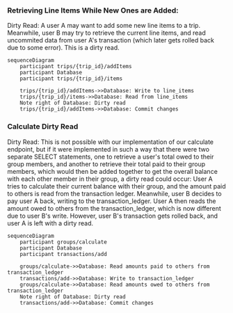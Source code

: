 ### Retrieving Line Items While New Ones are Added:
Dirty Read: A user A may want to add some new line items to a trip. Meanwhile, user B may try to retrieve the current line items, and read uncommited data from user A's transaction (which later gets rolled back due to some error). This is a dirty read.

```mermaid
sequenceDiagram
    participant trips/{trip_id}/addItems
    participant Database
    participant trips/{trip_id}/items

    trips/{trip_id}/addItems->>Database: Write to line_items
    trips/{trip_id}/items->>Database: Read from line_items
    Note right of Database: Dirty read
    trips/{trip_id}/addItems->>Database: Commit changes
```

### Calculate Dirty Read
Dirty Read: This is not possible with our implementation of our calculate endpoint, but if it were implemented in such a way that there were two separate SELECT statements, one to retrieve a user's total owed to their group members, and another to retrieve their total paid to their group members, which would then be added together to get the overall balance with each other member in their group, a dirty read could occur:
User A tries to calculate their current balance with their group, and the amount paid to others is read from the transaction ledger. Meanwhile, user B decides to pay user A back, writing to the transaction_ledger. User A then reads the amount owed to others from the transaction_ledger, which is now different due to user B's write. However, user B's transaction gets rolled back, and user A is left with a dirty read. 

```mermaid
sequenceDiagram
    participant groups/calculate
    participant Database
    participant transactions/add

    groups/calculate->>Database: Read amounts paid to others from transaction_ledger 
    transactions/add->>Database: Write to transaction_ledger
    groups/calculate->>Database: Read amounts owed to others from transaction_ledger
    Note right of Database: Dirty read
    transactions/add->>Database: Commit changes
```



